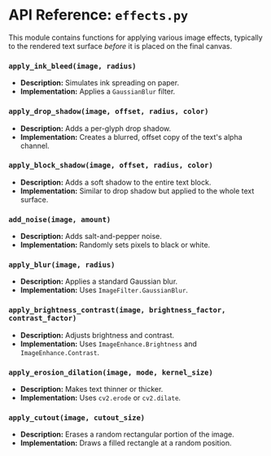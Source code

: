 # API Reference: `effects.py`

This module contains functions for applying various image effects, typically to the rendered text surface *before* it is placed on the final canvas.

### `apply_ink_bleed(image, radius)`
- **Description:** Simulates ink spreading on paper.
- **Implementation:** Applies a `GaussianBlur` filter.

### `apply_drop_shadow(image, offset, radius, color)`
- **Description:** Adds a per-glyph drop shadow.
- **Implementation:** Creates a blurred, offset copy of the text's alpha channel.

### `apply_block_shadow(image, offset, radius, color)`
- **Description:** Adds a soft shadow to the entire text block.
- **Implementation:** Similar to drop shadow but applied to the whole text surface.

### `add_noise(image, amount)`
- **Description:** Adds salt-and-pepper noise.
- **Implementation:** Randomly sets pixels to black or white.

### `apply_blur(image, radius)`
- **Description:** Applies a standard Gaussian blur.
- **Implementation:** Uses `ImageFilter.GaussianBlur`.

### `apply_brightness_contrast(image, brightness_factor, contrast_factor)`
- **Description:** Adjusts brightness and contrast.
- **Implementation:** Uses `ImageEnhance.Brightness` and `ImageEnhance.Contrast`.

### `apply_erosion_dilation(image, mode, kernel_size)`
- **Description:** Makes text thinner or thicker.
- **Implementation:** Uses `cv2.erode` or `cv2.dilate`.

### `apply_cutout(image, cutout_size)`
- **Description:** Erases a random rectangular portion of the image.
- **Implementation:** Draws a filled rectangle at a random position.

